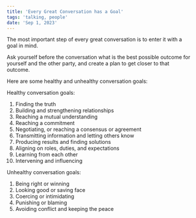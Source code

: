 ```yaml
---
title: 'Every Great Conversation has a Goal'
tags: 'talking, people'
date: 'Sep 1, 2023'
---
```


The most important step of every great conversation is to enter it with a goal in mind.

Ask yourself before the conversation what is the best possible outcome for yourself and the other party, and create a plan to get closer to that outcome.

Here are some healthy and unhealthy conversation goals:

Healthy conversation goals:

1. Finding the truth
1. Building and strengthening relationships
1. Reaching a mutual understanding
1. Reaching a commitment
1. Negotiating, or reaching a consensus or agreement
1. Transmitting information and letting others know
1. Producing results and finding solutions
1. Aligning on roles, duties, and expectations
1. Learning from each other
1. Intervening and influencing

Unhealthy conversation goals:

1. Being right or winning
1. Looking good or saving face
1. Coercing or intimidating
1. Punishing or blaming
1. Avoiding conflict and keeping the peace
